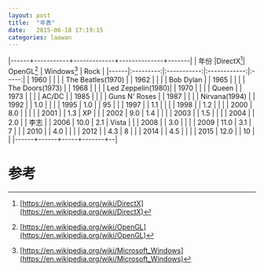 ```yaml
---
layout: post
title:  "年表"
date:   2015-06-18 17:19:15
categories: laowan
---
```



|------+-----------+-------------+--------------+-------|
| 年份 |DirectX[^1]| OpenGL[^2]  | Windows[^3]  | Rock  |
|------|:---------:|:-----------:|:------------:|:-----:|
| 1960 |      |     |       | The Beatles(1970) |
| 1962 |      |     |       | Bob Dylan         |
| 1965 |      |     |       | The Doors(1973)   |
| 1968 |      |     |       | Led Zeppelin(1980)|
| 1970 |      |     |       | Queen             |
| 1973 |      |     |       | AC/DC             |
| 1985 |      |     |       | Guns N' Roses     |
| 1987 |      |     |       | Nirvana(1994)     |
| 1992 |      | 1.0 |       |  |
| 1995 | 1.0  |     |   95  |  |
| 1997 |      | 1.1 |       |  |
| 1998 |      | 1.2 |       |  |
| 2000 | 8.0  |     |       |  |
| 2001 |      | 1.3 |   XP  |  |
| 2002 | 9.0  | 1.4 |       |  |
| 2003 |      | 1.5 |       |  |
| 2004 |      | 2.0 |       | 李志 |
| 2006 | 10.0 | 2.1 | Vista |  |
| 2008 |      | 3.0 |       |  |
| 2009 | 11.0 | 3.1 |   7   |  |
| 2010 |      | 4.0 |       |  |
| 2012 |      | 4.3 |   8   |  |
| 2014 |      | 4.5 |       |  |
| 2015 | 12.0 |     |   10  |  |
|------+------+-----+-------+--|

   
# 参考
[^1]:[https://en.wikipedia.org/wiki/DirectX](https://en.wikipedia.org/wiki/DirectX)
[^2]:[https://en.wikipedia.org/wiki/OpenGL](https://en.wikipedia.org/wiki/OpenGL)
[^3]:[https://en.wikipedia.org/wiki/Microsoft_Windows](https://en.wikipedia.org/wiki/Microsoft_Windows)
